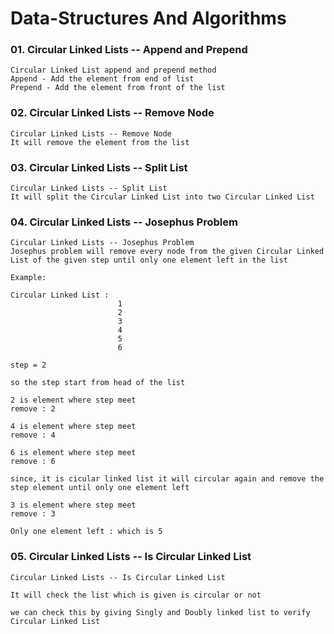 # Data-Structures And Algorithms


### 01. Circular Linked Lists -- Append and Prepend

    Circular Linked List append and prepend method 
    Append - Add the element from end of list
    Prepend - Add the element from front of the list

### 02. Circular Linked Lists -- Remove Node

    Circular Linked Lists -- Remove Node
    It will remove the element from the list

### 03. Circular Linked Lists -- Split List

    Circular Linked Lists -- Split List
    It will split the Circular Linked List into two Circular Linked List

### 04. Circular Linked Lists -- Josephus Problem

    Circular Linked Lists -- Josephus Problem
    Josephus problem will remove every node from the given Circular Linked List of the given step until only one element left in the list

    Example:

    Circular Linked List :
                            1
                            2
                            3
                            4
                            5
                            6
    
    step = 2

    so the step start from head of the list 

    2 is element where step meet
    remove : 2

    4 is element where step meet
    remove : 4

    6 is element where step meet
    remove : 6

    since, it is cicular linked list it will circular again and remove the step element until only one element left

    3 is element where step meet
    remove : 3

    Only one element left : which is 5

### 05. Circular Linked Lists -- Is Circular Linked List

    Circular Linked Lists -- Is Circular Linked List
    
    It will check the list which is given is circular or not

    we can check this by giving Singly and Doubly linked list to verify Circular Linked List


